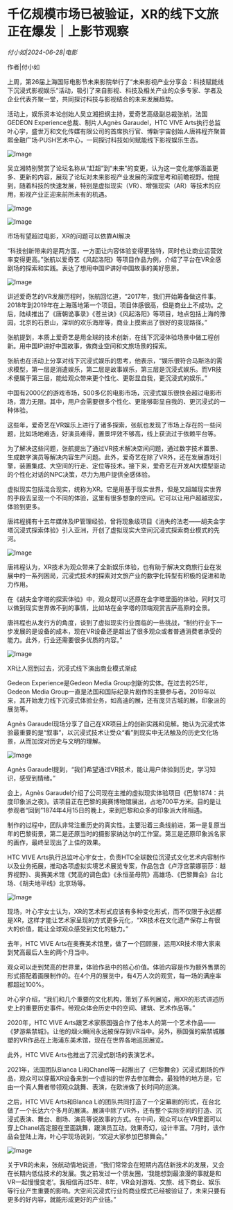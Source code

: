 # 千亿规模市场已被验证，XR的线下文旅正在爆发｜上影节观察

*付小如|2024-06-28|电影*

作者|付小如

上周，第26届上海国际电影节未来影院举行了“未来影视产业分享会：科技赋能线下沉浸式影视娱乐”活动，吸引了来自影视、科技及相关产业的众多专家、学者及企业代表齐聚一堂，共同探讨科技与影视结合的未来发展趋势。

活动上，娱乐资本论创始人吴立湘担纲主持，爱奇艺高级副总裁张航，法国GEDEON Experience总裁、制片人Agnès Garaudel，HTC VIVE Arts执行总监叶心宇，盛世万和文化传媒有限公司的首席执行官、博新宇宙创始人唐祎程齐聚普熙金融广场·PUSH艺术中心，一同探讨科技如何赋能线下影视娱乐生态。

![Image](http://static.ylzbl.com/uploads/ueditor/php/upload/image/20240628/1719568793610954.jpeg)

吴立湘特别赞赏了论坛名称从“赶超”到“未来”的变更，认为这一变化能够涵盖更多、更新的内容，展现了论坛对未来影视产业发展的深度思考和前瞻视野。他提到，随着科技的快速发展，特别是虚拟现实（VR）、增强现实（AR）等技术的应用，影视产业正迎来前所未有的机遇。

![Image](http://static.ylzbl.com/uploads/ueditor/php/upload/image/20240628/1719568794831616.png)

![Image](http://static.ylzbl.com/uploads/ueditor/php/upload/image/20240628/1719568794687579.png)

市场有望超过电影，XR的问题可以依靠AI解决

“科技创新带来的是两方面，一方面让内容体验变得更独特，同时也让商业运营效率变得更高。”张航以爱奇艺《风起洛阳》等项目作品为例，介绍了平台在VR全感剧场的探索和实践。表达了想用中国IP讲好中国故事的美好愿景。

![Image](http://static.ylzbl.com/uploads/ueditor/php/upload/image/20240628/1719568795703049.jpeg)

讲述爱奇艺的VR发展历程时，张航回忆道，“2017年，我们开始筹备做这件事。2018年到2019年在上海落地第一个项目。项目体感很高，但是商业上不成功。之后，陆续推出了《唐朝诡事录》《苍兰诀》《风起洛阳》等项目，地点包括上海的豫园，北京的石景山，深圳的欢乐海岸等，商业上摸索出了很好的变现路径。”

张航提到，本质上爱奇艺是用全球的技术创新，在线下沉浸体验场景中做工程创新。用中国IP讲好中国故事，做商业空间和文旅场景的探索。

张航也在活动上分享对线下沉浸式娱乐的思考，他表示，“娱乐很符合马斯洛的需求模型，第一层是消遣娱乐，第二层是故事娱乐，第三层是沉浸式娱乐。而VR技术便属于第三层，能给观众带来更个性化、更彰显自我，更沉浸式的娱乐。”

中国有2000亿的游戏市场，500多亿的电影市场，沉浸式娱乐很快会超过电影市场，潜力无限。其中，用户会需要很多个性化、更能够彰显自我的、更沉浸式的一种体验。

这些年，爱奇艺在VR娱乐上进行了诸多探索，张航也发现了市场上存在的一些问题，比如场地难选，好演员难得，置景坪效不够高，线上获流过于依赖平台等。

为了解决这些问题，张航提出了通过VR技术解决空间问题，通过数字技术置景、生成数字演员等解决内容生产问题。此外，爱奇艺在除了VR外，还在发展游戏引擎，装置集成、大空间的行走、定位等技术。接下来，爱奇艺在开发AI大模型驱动的个性化对话的NPC决策，尽力为用户提供全感体验。

虚拟现实包括混合现实，统称为XR。它是用基于现实世界，但是又超越现实世界的手段去呈现一个不同的体验，这里有很多想象的空间。它可以让用户超越现实，体验到更多。

唐祎程拥有十五年媒体及IP管理经验，曾将现象级项目《消失的法老——胡夫金字塔沉浸式探索体验》引入亚洲，开创了虚拟现实大空间沉浸式探索商业模式的先河。

![Image](http://static.ylzbl.com/uploads/ueditor/php/upload/image/20240628/1719568796829188.jpeg)

唐祎程认为，XR技术为观众带来了全新娱乐体验，也有助于解决文商旅行业在发展中的一系列困局，沉浸式技术的探索对文旅产业的数字化转型有积极的促进和助力作用。

在《胡夫金字塔的探索体验》中，观众既可以还原在金字塔里面的体验，同时又可以做到现实世界做不到的事情，比如站在金字塔的顶端观赏吉萨高原的全景。

唐祎程也从发行方的角度，谈到了虚拟现实行业面临的一些挑战，“制约行业下一步发展的是设备的成本，现在VR设备还是超出了很多观众或者普通消费者承受的能力。此外，行业还需要很多优质的内容。”

![Image](http://static.ylzbl.com/uploads/ueditor/php/upload/image/20240628/1719568796418740.png)

XR让人回到过去，沉浸式线下演出商业模式渐成

Gedeon Experience是Gedeon Media Group创新的实体。在过去的25年，Gedeon Media Group一直是法国和国际纪录片剧作的主要参与者。2019年以来，其开始发力线下沉浸式体验业务，如高迪的展，还有庞贝古城的展，印象派的展览等。

Agnès Garaudel现场分享了自己在XR项目上的创新实践和见解。她认为沉浸式体验最重要的是“叙事”，以沉浸式技术让受众“看”到现实中无法触及的历史文化场景，从而加深对历史与文明的理解。

![Image](http://static.ylzbl.com/uploads/ueditor/php/upload/image/20240628/1719568797937490.jpeg)

Agnès Garaudel提到，“我们希望通过VR技术，能让用户体验到历史，学习知识，感受到情绪。”

会上，Agnès Garaudel介绍了公司现在主推的虚拟现实体验项目《巴黎1874：共度印象派之夜》。该项目正在巴黎的奥赛博物馆展出，占地700平方米。目的是让参观者“回到”1874年4月15日的晚上，来到巴黎和众多的印象派大师相遇。

制作的过程中，团队非常注重历史的真实性。主要沿着三条线前进，第一是复原当年的巴黎街景，第二是还原当时的摄影家纳达尔的工作室。第三是还原印象派名家的画作，最终呈现出了上佳的效果。

HTC VIVE Arts执行总监叶心宇女士，负责HTC全球数位沉浸式文化艺术内容制作以及业务拓展，推动各项虚拟实境艺术展览专案，作品包含《卢浮宫蒙娜丽莎：越界视野》、奥赛美术馆《梵高的调色盘》《永恒圣母院》高雄场、《巴黎舞会》台北场、《胡夫地平线》北京场等。

![Image](http://static.ylzbl.com/uploads/ueditor/php/upload/image/20240628/1719568798121024.jpeg)

现场，叶心宇女士认为，XR的艺术形式应该有多种变化形式，而不仅限于永远都是XR，这样才能让艺术家呈现的方式更多元化，“XR技术在文化遗产保存上有很大的价值，能让全球观众感受到文化的魅力。”

去年，HTC VIVE Arts在奥赛美术馆里，做了一个回顾展，运用XR技术带大家来到梵高最后人生的两个月当中。

观众可以走到梵高的世界里，体验作品中的核心价值。体验内容是作为额外售票的形式搭配着画展制作的。在4个月的展览中，有4万人次的观赏，每一场的满座率都超过100%。

叶心宇介绍，“我们和几个重要的文化机构，策划了系列展览，用XR的形式讲述历史上的重要历史事件。带观众体会历史中的空间、建筑、艺术作品等。”

2020年，HTC VIVE Arts跟艺术家蔡国强合作了他本人的第一个艺术作品——《梦游紫禁城》。让他的烟火瞬间永远被保存到VR当中。另外，蔡国强的紫禁城雕塑的VR作品在上海浦东美术馆，现在在世界各地巡回展览。

此外，HTC VIVE Arts也推出了沉浸式剧场的表演艺术。

2021年，法国团队Blanca Li和Chanel等一起推出了《巴黎舞会》沉浸式剧场的作品，观众可以穿戴XR设备来到一个虚拟的世界去参加舞会。最独特的地方是，它由一个真人舞者带领观众跳舞、表演，在欧洲做了长时间的巡演。

之后，HTC VIVE Arts和Blanca Li的团队共同打造了一个定幕剧的形式，在台北做了一个长达六个多月的展演。展演中除了VR外，还有整个实际空间的打造、沉浸式表演、舞台、剧场、演员等说故事的方式。在中间，观众可以在VR里面可以穿上Chanel高定服在里面跳舞，跟演员互动。效果奇幻，设计丰富。7月时，该作品会登陆上海，叶心宇现场说到，“欢迎大家参加巴黎舞会。”

![Image](http://static.ylzbl.com/uploads/ueditor/php/upload/image/20240628/1719568799821468.png)

关于VR的未来，张航动情地说道，“我们常常会在短期内高估新技术的发展，又会在长期内低估技术的发展。我之前发过一个朋友圈，‘我能想到最浪漫的事就是和VR一起慢慢变老’。我相信再过5年、8年，VR会对游戏、文旅、线下商业、娱乐等行业产生重要的影响。大空间沉浸式行业的商业模式已经被验证了，未来只要有更多的好内容，就能形成更好的产业链。”

